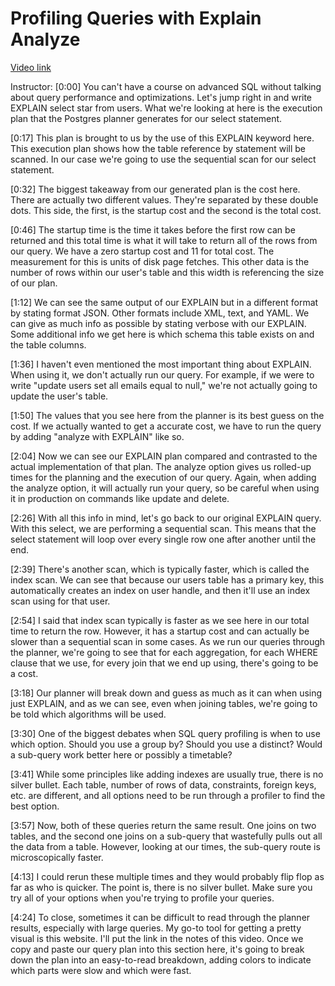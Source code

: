 # Profiling Queries with Explain Analyze

[Video link](https://www.egghead.io/lessons/postgresql-profiling-queries-with-explain-analyze)

Instructor: [0:00] You can't have a course on advanced SQL without talking about query performance and optimizations. Let's jump right in and write EXPLAIN select star from users. What we're looking at here is the execution plan that the Postgres planner generates for our select statement.

[0:17] This plan is brought to us by the use of this EXPLAIN keyword here. This execution plan shows how the table reference by statement will be scanned. In our case we're going to use the sequential scan for our select statement.

[0:32] The biggest takeaway from our generated plan is the cost here. There are actually two different values. They're separated by these double dots. This side, the first, is the startup cost and the second is the total cost.

[0:46] The startup time is the time it takes before the first row can be returned and this total time is what it will take to return all of the rows from our query. We have a zero startup cost and 11 for total cost. The measurement for this is units of disk page fetches. This other data is the number of rows within our user's table and this width is referencing the size of our plan.

[1:12] We can see the same output of our EXPLAIN but in a different format by stating format JSON. Other formats include XML, text, and YAML. We can give as much info as possible by stating verbose with our EXPLAIN. Some additional info we get here is which schema this table exists on and the table columns.

[1:36] I haven't even mentioned the most important thing about EXPLAIN. When using it, we don't actually run our query. For example, if we were to write "update users set all emails equal to null," we're not actually going to update the user's table.

[1:50] The values that you see here from the planner is its best guess on the cost. If we actually wanted to get a accurate cost, we have to run the query by adding "analyze with EXPLAIN" like so.

[2:04] Now we can see our EXPLAIN plan compared and contrasted to the actual implementation of that plan. The analyze option gives us rolled-up times for the planning and the execution of our query. Again, when adding the analyze option, it will actually run your query, so be careful when using it in production on commands like update and delete.

[2:26] With all this info in mind, let's go back to our original EXPLAIN query. With this select, we are performing a sequential scan. This means that the select statement will loop over every single row one after another until the end.

[2:39] There's another scan, which is typically faster, which is called the index scan. We can see that because our users table has a primary key, this automatically creates an index on user handle, and then it'll use an index scan using for that user.

[2:54] I said that index scan typically is faster as we see here in our total time to return the row. However, it has a startup cost and can actually be slower than a sequential scan in some cases. As we run our queries through the planner, we're going to see that for each aggregation, for each WHERE clause that we use, for every join that we end up using, there's going to be a cost.

[3:18] Our planner will break down and guess as much as it can when using just EXPLAIN, and as we can see, even when joining tables, we're going to be told which algorithms will be used.

[3:30] One of the biggest debates when SQL query profiling is when to use which option. Should you use a group by? Should you use a distinct? Would a sub-query work better here or possibly a timetable?

[3:41] While some principles like adding indexes are usually true, there is no silver bullet. Each table, number of rows of data, constraints, foreign keys, etc. are different, and all options need to be run through a profiler to find the best option.

[3:57] Now, both of these queries return the same result. One joins on two tables, and the second one joins on a sub-query that wastefully pulls out all the data from a table. However, looking at our times, the sub-query route is microscopically faster.

[4:13] I could rerun these multiple times and they would probably flip flop as far as who is quicker. The point is, there is no silver bullet. Make sure you try all of your options when you're trying to profile your queries.

[4:24] To close, sometimes it can be difficult to read through the planner results, especially with large queries. My go-to tool for getting a pretty visual is this website. I'll put the link in the notes of this video. Once we copy and paste our query plan into this section here, it's going to break down the plan into an easy-to-read breakdown, adding colors to indicate which parts were slow and which were fast.
